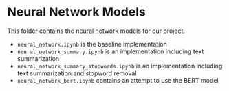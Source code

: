 # Neural Network Models

This folder contains the neural network models for our project.

- `neural_network.ipynb` is the baseline implementation
- `neural_network_summary.ipynb` is an implementation including text summarization
- `neural_network_summary_stopwords.ipynb` is an implementation including text summarization and stopword removal
- `neural_network_bert.ipynb` contains an attempt to use the BERT model
